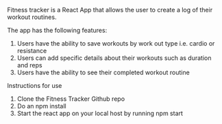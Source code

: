 Fitness tracker is a React App that allows the user to create a log of their workout routines. 

The app has the following features:

1) Users have the ability to save workouts by work out type i.e. cardio or resistance
2) Users can add specific details about their workouts such as duration and reps
3) Users have the ability to see their completed workout routine 

Instructions for use
1) Clone the Fitness Tracker Github repo
2) Do an npm install
3) Start the react app on your local host by running npm start 

